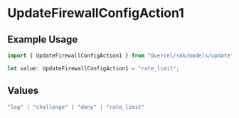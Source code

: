 # UpdateFirewallConfigAction1

## Example Usage

```typescript
import { UpdateFirewallConfigAction1 } from "@vercel/sdk/models/updatefirewallconfigop.js";

let value: UpdateFirewallConfigAction1 = "rate_limit";
```

## Values

```typescript
"log" | "challenge" | "deny" | "rate_limit"
```